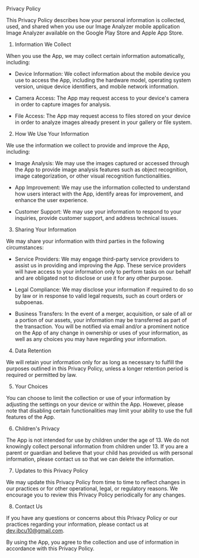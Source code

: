 Privacy Policy

This Privacy Policy describes how your personal information is collected, used, and shared when you use our Image Analyzer mobile application Image Analyzer available on the Google Play Store and Apple App Store.

1. Information We Collect

When you use the App, we may collect certain information automatically, including:

- Device Information: We collect information about the mobile device you use to access the App, including the hardware model, operating system version, unique device identifiers, and mobile network information.

- Camera Access: The App may request access to your device's camera in order to capture images for analysis.

- File Access: The App may request access to files stored on your device in order to analyze images already present in your gallery or file system.

2. How We Use Your Information

We use the information we collect to provide and improve the App, including:

- Image Analysis: We may use the images captured or accessed through the App to provide image analysis features such as object recognition, image categorization, or other visual recognition functionalities.

- App Improvement: We may use the information collected to understand how users interact with the App, identify areas for improvement, and enhance the user experience.

- Customer Support: We may use your information to respond to your inquiries, provide customer support, and address technical issues.

3. Sharing Your Information

We may share your information with third parties in the following circumstances:

- Service Providers: We may engage third-party service providers to assist us in providing and improving the App. These service providers will have access to your information only to perform tasks on our behalf and are obligated not to disclose or use it for any other purpose.

- Legal Compliance: We may disclose your information if required to do so by law or in response to valid legal requests, such as court orders or subpoenas.

- Business Transfers: In the event of a merger, acquisition, or sale of all or a portion of our assets, your information may be transferred as part of the transaction. You will be notified via email and/or a prominent notice on the App of any change in ownership or uses of your information, as well as any choices you may have regarding your information.

4. Data Retention

We will retain your information only for as long as necessary to fulfill the purposes outlined in this Privacy Policy, unless a longer retention period is required or permitted by law.

5. Your Choices

You can choose to limit the collection or use of your information by adjusting the settings on your device or within the App. However, please note that disabling certain functionalities may limit your ability to use the full features of the App.

6. Children's Privacy

The App is not intended for use by children under the age of 13. We do not knowingly collect personal information from children under 13. If you are a parent or guardian and believe that your child has provided us with personal information, please contact us so that we can delete the information.

7. Updates to this Privacy Policy

We may update this Privacy Policy from time to time to reflect changes in our practices or for other operational, legal, or regulatory reasons. We encourage you to review this Privacy Policy periodically for any changes.

8. Contact Us

If you have any questions or concerns about this Privacy Policy or our practices regarding your information, please contact us at dev.jbcu10@gmail.com.

By using the App, you agree to the collection and use of information in accordance with this Privacy Policy.
